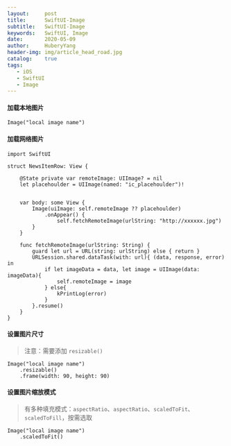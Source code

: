 ```yaml
--- 
layout:     post                      
title:      SwiftUI-Image
subtitle:   SwiftUI-Image
keywords:   SwiftUI, Image
date:       2020-05-09                
author:     HuberyYang                
header-img: img/article_head_road.jpg
catalog:    true                     
tags:
   - iOS                            
   - SwiftUI
   - Image
---
```


#### 加载本地图片

```
Image("local image name")
```

#### 加载网络图片

```
import SwiftUI

struct NewsItemRow: View {
    
    @State private var remoteImage: UIImage? = nil
    let placehoulder = UIImage(named: "ic_placehoulder")!
    
    
    var body: some View {
        Image(uiImage: self.remoteImage ?? placehoulder)
            .onAppear() {
                self.fetchRemoteImage(urlString: "http://xxxxxx.jpg")
        }
    }
    
    func fetchRemoteImage(urlString: String) {
        guard let url = URL(string: urlString) else { return }
        URLSession.shared.dataTask(with: url){ (data, response, error) in
            if let imageData = data, let image = UIImage(data: imageData){
                self.remoteImage = image
            } else{
                kPrintLog(error)
            }
        }.resume()
    }
}
```

#### 设置图片尺寸
> 注意：需要添加 `resizable()`

```
Image("local image name")
	.resizable()
	.frame(width: 90, height: 90)
```
#### 设置图片缩放模式
> 有多种填充模式：`aspectRatio`、`aspectRatio`、`scaledToFit`、`scaledToFill`，按需选取

```
Image("local image name")
	.scaledToFit()
```
